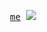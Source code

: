 <p align="center">
  <samp>
    <a href="https://bradybellini.com">me</a>
  </samp>
  <img src="https://hits-app.vercel.app/hits?url=https://github.com/bradybellini" />
</p>
